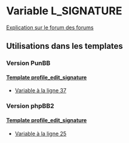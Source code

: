 # Variable L_SIGNATURE
[Explication sur le forum des forums](http://forum.forumactif.com/t294113-listing-des-variables#L_SIGNATURE)
## Utilisations dans les templates
### Version PunBB
#### [Template profile_edit_signature](punbb/profile_edit_signature.md)
* [Variable à la ligne 37](../punbb/profile_edit_signature.tpl#L37)
### Version phpBB2
#### [Template profile_edit_signature](subsilver/profile_edit_signature.md)
* [Variable à la ligne 25](../subsilver/profile_edit_signature.tpl#L25)